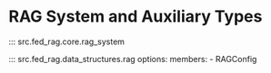 # RAG System and Auxiliary Types

::: src.fed_rag.core.rag_system

::: src.fed_rag.data_structures.rag
    options:
      members:
        - RAGConfig
